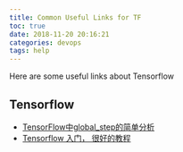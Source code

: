 ```yaml
---
title: Common Useful Links for TF
toc: true
date: 2018-11-20 20:16:21
categories: devops
tags: help
---
```


Here are some useful links about Tensorflow

<!-- more -->

## Tensorflow

- [TensorFlow中global_step的简单分析][1]
- [Tensorflow 入门， 很好的教程][2]

[1]: https://blog.csdn.net/leviopku/article/details/78508951
[2]: https://feisky.xyz/machine-learning/tensorflow/hello.html





